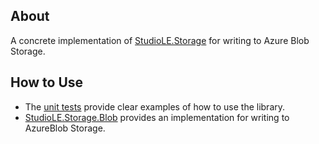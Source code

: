 ## About

A concrete implementation of [StudioLE.Storage](../../StudioLE.Storage/src) for writing to Azure Blob Storage.

## How to Use

- The [unit tests](../../StudioLE.Serialization/tests) provide clear examples of how to use the library.
- [StudioLE.Storage.Blob](../../StudioLE.Storage.Blob/src) provides an implementation for writing to AzureBlob Storage.
